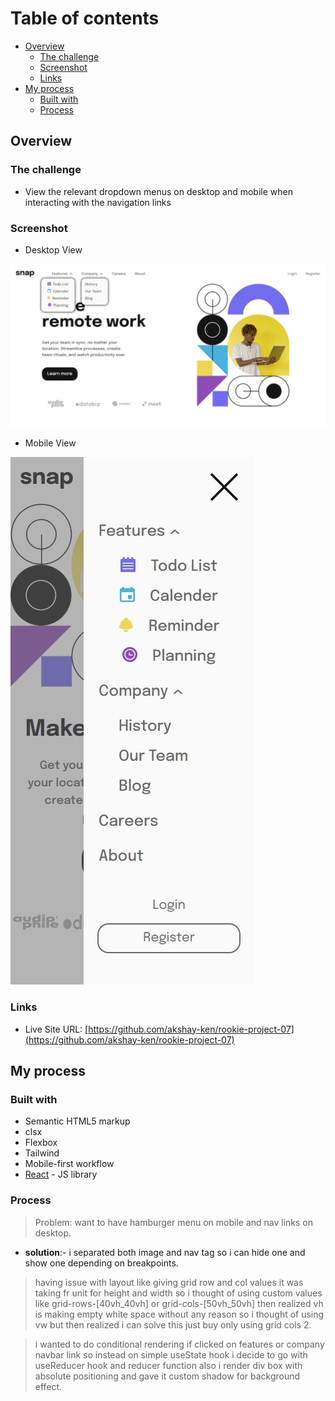 # Table of contents

- [Overview](#overview)
  - [The challenge](#the-challenge)
  - [Screenshot](#screenshot)
  - [Links](#links)
- [My process](#my-process)
  - [Built with](#built-with)
  - [Process](#process)

## Overview

### The challenge

- View the relevant dropdown menus on desktop and mobile when interacting with the navigation links

### Screenshot

- Desktop View

![](./desktopView.jpeg)

- Mobile View

![](./mobileView.jpeg)

### Links

- Live Site URL: [https://github.com/akshay-ken/rookie-project-07](https://github.com/akshay-ken/rookie-project-07)

## My process

### Built with

- Semantic HTML5 markup
- clsx
- Flexbox
- Tailwind
- Mobile-first workflow
- [React](https://reactjs.org/) - JS library

### Process

> Problem: want to have hamburger menu on mobile and nav links on desktop.

- **solution**:- i separated both image and nav tag so i can hide one and show one depending on breakpoints.

> having issue with layout like giving grid row and col values it was taking fr unit for height and width so i thought of using custom values like grid-rows-[40vh_40vh] or grid-cols-[50vh_50vh] then realized vh is making empty white space without any reason so i thought of using vw but then realized i can solve this just buy only using grid cols 2.

> i wanted to do conditional rendering if clicked on features or company navbar link so instead on simple useState hook i decide to go with useReducer hook and reducer function also i render div box with absolute positioning and gave it custom shadow for background effect.
